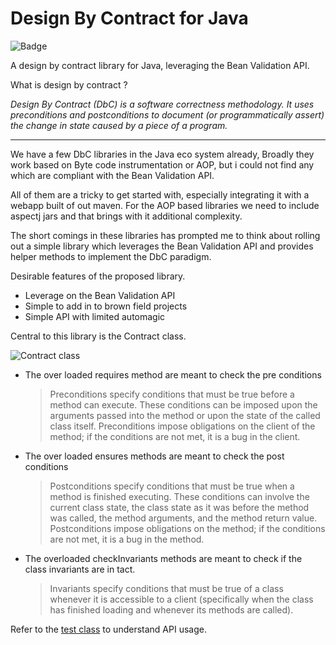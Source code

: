 Design By Contract for Java
===

![Badge](https://img.shields.io/shippable/5507a66a5ab6cc1352a0fe1d.svg)

A design by contract library for Java, leveraging the Bean Validation API.

What is design by contract ?

*Design By Contract (DbC) is a software correctness methodology. It uses preconditions and postconditions to document (or programmatically assert) the change in state caused by a piece of a program.*

---

We have a few DbC libraries in the Java eco system already, Broadly they work based on Byte code instrumentation or AOP, but i could not find any which are compliant with the Bean Validation API.

All of them are a tricky to get started with, especially integrating it with a webapp built of out maven. 
For the AOP based libraries we need to include aspectj jars and that brings with it additional complexity.

The short comings in these libraries has prompted me to think about rolling out a simple library which leverages the Bean Validation API and provides helper methods to implement the DbC paradigm.

Desirable features of the proposed library.


* Leverage on the Bean Validation API
* Simple to add in to brown field projects
* Simple API with limited automagic

Central to this library is the Contract class.

![Contract class](http://4.bp.blogspot.com/-y93DNCviqT8/Uj8lDPOfpAI/AAAAAAAAA0A/Xoz-SyqLUIY/s1600/diagram.png)

* The over loaded requires method are meant to check the pre conditions
   
    > Preconditions specify conditions that must be true before a method can execute. These conditions can be imposed upon the arguments passed into the method or upon the state of the called class itself. Preconditions impose obligations on the client of the method; if the conditions are not met, it is a bug in the client.

* The over loaded ensures methods are meant to check the post conditions 
   
    > Postconditions specify conditions that must be true when a method is finished executing. These conditions can involve the current class state, the class state as it was before the method was called, the method arguments, and the method return value. Postconditions impose obligations on the method; if the conditions are not met, it is a bug in the method.

* The overloaded checkInvariants methods are meant to check if the class invariants are in tact.
   
    > Invariants specify conditions that must be true of a class whenever it is accessible to a client (specifically when the class has finished loading and whenever its methods are called).


Refer to the [test class](https://github.com/sudarshan89/dbc/blob/master/src/test/java/com/nthdimenzion/ShoppingCartTest.java) to understand API usage.

